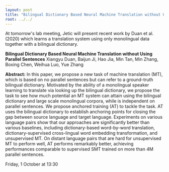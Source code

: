 ```yaml
---
layout: post
title: "Bilingual Dictionary Based Neural Machine Translation without Using Parallel Sentences"
root: ../../
---
```

At tomorrow's lab meeting, Jetic will present recent work by Duan et al. (2020) which learns a translation system using only monolingual data together with a bilingual dictionary.

**Bilingual Dictionary Based Neural Machine Translation without Using Parallel Sentences**
Xiangyu Duan, Baijun Ji, Hao Jia, Min Tan, Min Zhang, Boxing Chen, Weihua Luo, Yue Zhang

**Abstract:**
In this paper, we propose a new task of machine translation (MT), which is based on no parallel sentences but can refer to a ground-truth bilingual dictionary. Motivated by the ability of a monolingual speaker learning to translate via looking up the bilingual dictionary, we propose the task to see how much potential an MT system can attain using the bilingual dictionary and large scale monolingual corpora, while is independent on parallel sentences. We propose anchored training (AT) to tackle the task. AT uses the bilingual dictionary to establish anchoring points for closing the gap between source language and target language. Experiments on various language pairs show that our approaches are significantly better than various baselines, including dictionary-based word-by-word translation, dictionary-supervised cross-lingual word embedding transformation, and unsupervised MT. On distant language pairs that are hard for unsupervised MT to perform well, AT performs remarkably better, achieving performances comparable to supervised SMT trained on more than 4M parallel sentences.

Friday, 1 October at 13:30
